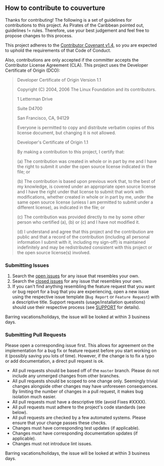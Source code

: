 ## How to contribute to couverture

Thanks for contributing! The following is a set of guidelines for contributions to this project. As Pirates of the Caribbean pointed out, guidelines != rules. Therefore, use your best judgement and feel free to propose changes to this process.

This project adheres to the [Contributor Covenant v1.4](CODE_OF_CONDUCT.md), so you are expected to uphold the requirements of that Code of Conduct.

Also, contributions are only accepted if the committer accepts the Contributor License Agreement (CLA). This project uses the Developer Certificate of Origin (DCO):
> Developer Certificate of Origin
> Version 1.1
>
> Copyright (C) 2004, 2006 The Linux Foundation and its contributors.
>
> 1 Letterman Drive
>
> Suite D4700
>
> San Francisco, CA, 94129
>
> Everyone is permitted to copy and distribute verbatim copies of this
license document, but changing it is not allowed.
>
>
> Developer's Certificate of Origin 1.1
>
> By making a contribution to this project, I certify that:
>
> (a) The contribution was created in whole or in part by me and I
    have the right to submit it under the open source license
    indicated in the file; or
>
> (b) The contribution is based upon previous work that, to the best
    of my knowledge, is covered under an appropriate open source
    license and I have the right under that license to submit that
    work with modifications, whether created in whole or in part
    by me, under the same open source license (unless I am
    permitted to submit under a different license), as indicated
    in the file; or
>
> (c) The contribution was provided directly to me by some other
    person who certified (a), (b) or (c) and I have not modified
    it.
>
> (d) I understand and agree that this project and the contribution
    are public and that a record of the contribution (including all
    personal information I submit with it, including my sign-off) is
    maintained indefinitely and may be redistributed consistent with
    this project or the open source license(s) involved.

### Submitting Issues

1. Search the [open issues](https://github.com/madsolar8582/couverture/issues?utf8=%E2%9C%93&q=is%3Aissue+is%3Aopen) for any issue that resembles your own.
2. Search the [closed issues](https://github.com/madsolar8582/couverture/issues?utf8=%E2%9C%93&q=is%3Aissue+is%3Aclosed) for any issue that resembles your own.
3. If you can't find anything resembling the feature request that you want or bug report for a bug that you are experiencing, open a new issue using the respective issue template (`Bug Report` or `Feature Request`) with a descriptive title. Support requests (usage/installation questions) should use their respective process (see [SUPPORT](SUPPORT.md) for details).

Barring vacations/holidays, the issue will be looked at within 3 business days.

### Submitting Pull Requests

Please open a corresponding issue first. This allows for agreement on the implementation for a bug fix or feature request before you start working on it (possibly saving you lots of time). However, if the change is to fix a typo or add documentation, a direct pull request is ok.

* All pull requests should be based off of the `master` branch. Please do not include any unmerged changes from other branches.
* All pull requests should be scoped to one change only. Seemingly trivial changes alongside other changes may have unforeseen consequences. By limiting the number of changes in a pull request, it makes bug isolation much easier.
* All pull requests must have a descriptive title (avoid Fixes #XXXX).
* All pull requests must adhere to the project's code standards (see below).
* All pull requests are checked by a few automated systems. Please ensure that your change passes these checks.
* Changes must have corresponding test updates (if applicable).
* Changes must have corresponding documentation updates (if applicable).
* Changes must not introduce lint issues.

Barring vacations/holidays, the issue will be looked at within 3 business days.
